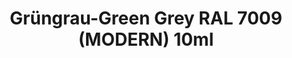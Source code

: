 ---
layout: product
title: "Grüngrau-Green Grey RAL 7009 (MODERN) 10ml"
price: "330" 
desc: "Acrylic Laquer 10mL"
img_path: "/assets/img/RC211.webp"
brand: "AK "
available: true
special_offer: false
new: false
soon: false
cat: "020000"
subcat: "020200"
subsubcat: "020201"
sifra: "RC211"
popular: false
spec: true
---